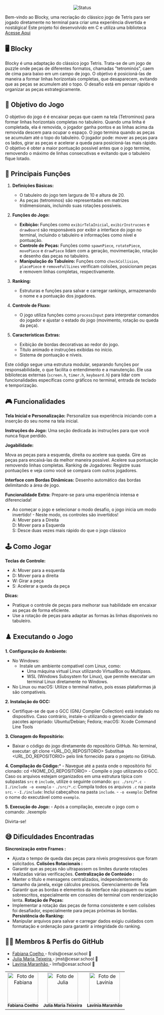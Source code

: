 <p align="center">
  <img
    src="https://img.shields.io/badge/Status-Em%20desenvolvimento-green?style=flat-square"
    alt="Status"
  />
</p>



Bem-vindo ao Blocky, uma recriação do clássico jogo de Tetris para ser jogado diretamente no terminal para criar uma experiência divertida e nostálgica! Este projeto foi desenvolvido em C e utiliza uma biblioteca [Acesse Aqui](https://github.com/tgfb/cli-lib/) 

## 🖥️  Blocky
Blocky é uma adaptação do clássico jogo Tetris. Trata-se de um jogo de puzzle onde peças de diferentes formatos, chamadas "tetrominós", caem de cima para baixo em um campo de jogo. O objetivo é posicioná-las de maneira a formar linhas horizontais completas, que desaparecem, evitando que as peças se acumulem até o topo. O desafio está em pensar rápido e organizar as peças estrategicamente.

## 🎲 Objetivo do Jogo
O objetivo do jogo é é encaixar peças que caem na tela (Tetrominos) para formar linhas horizontais completas no tabuleiro. Quando uma linha é completada, ela é removida, o jogador ganha pontos e as linhas acima da removida descem para ocupar o espaço. O jogo termina quando as peças se acumulam até o topo do tabuleiro. O jogador pode: mover as peças para os lados, girar as peças e acelerar a queda para posicioná-las mais rápido. O objetivo é obter a maior pontuação possível antes que o jogo termine, removendo o máximo de linhas consecutivas e evitando que o tabuleiro fique lotado.

## 📄 Principais Funções
1. **Definições Básicas:**
   - O tabuleiro do jogo tem largura de 10 e altura de 20.
   - As peças (tetrominos) são representadas em matrizes tridimensionais, incluindo suas rotações possíveis.

2. **Funções do Jogo:**
   - **Exibição:** Funções como `exibirTelaInicial`, `exibirInstrucoes` e `drawBoard` são responsáveis por exibir a interface do jogo no terminal, incluindo o tabuleiro e informações como nível e pontuação.
   - **Controle de Peças:** Funções como `spawnPiece`, `rotatePiece`, `movePiece` e `drawPiece` lidam com a geração, movimentação, rotação e desenho das peças no tabuleiro.
   - **Manipulação do Tabuleiro:** Funções como `checkCollision`, `placePiece` e `removeFullLines` verificam colisões, posicionam peças e removem linhas completas, respectivamente.

3. **Ranking:**
   - Estruturas e funções para salvar e carregar rankings, armazenando o nome e a pontuação dos jogadores.

4. **Controle de Fluxo:**
   - O jogo utiliza funções como `processInput` para interpretar comandos do jogador e ajustar o estado do jogo (movimento, rotação ou queda da peça).

5. **Características Extras:**
   - Exibição de bordas decorativas ao redor do jogo.
   - Título animado e instruções exibidas no início.
   - Sistema de pontuação e níveis.

Este código segue uma estrutura modular, separando funções por responsabilidade, o que facilita o entendimento e a manutenção. Ele usa bibliotecas externas (`screen.h`, `timer.h`, `keyboard.h`) para lidar com funcionalidades específicas como gráficos no terminal, entrada de teclado e temporização.

## 🎮 Funcionalidades
**Tela Inicial e Personalização:**
Personalize sua experiência iniciando com a inserção do seu nome na tela inicial.

**Instruções do Jogo:**
Uma seção dedicada às instruções para que você nunca fique perdido.

**Jogabilidade:**

Mova as peças para a esquerda, direita ou acelere sua queda.
Gire as peças para encaixá-las da melhor maneira possível.
Acelere sua pontuação removendo linhas completas.
Ranking de Jogadores:
Registre suas pontuações e veja como você se compara com outros jogadores.

**Interface com Bordas Dinâmicas:**
Desenho automático das bordas delimitando a área de jogo.

**Funcionalidade Extra:**
Prepare-se para uma experiência intensa e diferenciada!<br>
- Ao começar o jogo e selecionar o modo desafio, o jogo inicia um modo invertido!
        -       Neste modo, os controles são invertidos!                            
                 A: Mover para a Direita                                            
                 D: Mover para a Esquerda      
                 S: Desce duas vezes mais rápido do que o jogo clássico   


## 🕹️ Como Jogar
**Teclas de Controle:**

- A: Mover para a esquerda
- D: Mover para a direita
- W: Girar a peça
- S: Acelerar a queda da peça
  
**Dicas:**
- Pratique o controle de peças para melhorar sua habilidade em encaixar as peças de forma eficiente.
- Use a rotação de peças para adaptar as formas às linhas disponíveis no tabuleiro.


## ♟️ Executando o Jogo
**1. Configuração do Ambiente:**
   - No Windows: 
     - Instale um ambiente compatível com Linux, como:
       - Uma máquina virtual Linux utilizando VirtualBox ou Multipass.
       - WSL (Windows Subsystem for Linux), que permite executar um terminal Linux diretamente no Windows.
   - No Linux ou macOS: Utilize o terminal nativo, pois essas plataformas já são compatíveis.

**2. Instalação do GCC:**
   - Certifique-se de que o GCC (GNU Compiler Collection) está instalado no dispositivo. Caso contrário, instale-o utilizando o gerenciador de pacotes apropriado: Ubuntu/Debian; Fedora; macOS:  Xcode Command 
     Line Tools

**3. Clonagem do Repositório:**
   - Baixar o código do jogo diretamente do repositório GitHub. No terminal, executar:
     git clone <URL_DO_REPOSITORIO>
     Substitua <URL_DO_REPOSITORIO> pelo link fornecido para o projeto no GitHub.

**4. Compilação do Código:***
    - Navegue até a pasta onde o repositório foi clonado:
       cd <NOME_DO_REPOSITORIO>
    - Compile o jogo utilizando o GCC. Caso os arquivos estejam organizados em uma estrutura típica com   subpastas `src` e `include`, utilize o seguinte comando:
     `gcc ./src/*.c -I./include -o exemplo`
    - `./src/*.c`: Compila todos os arquivos `.c` na pasta `src`.
    - `-I./include`: Inclui cabeçalhos na pasta `include`.
    - `-o exemplo`: Define o nome do executável como `exemplo`.

**5. Execução do Jogo:**
    - Após a compilação, execute o jogo com o comando:
       ./exemplo

Divirta-se!


## 😅 Dificuldades Encontradas

**Sincronização entre Frames :**
- Ajusta o tempo de queda das peças para níveis progressivos que foram solicitados.
**Colisões Rotacionais :**
- Garantir que as peças não ultrapassem os limites durante rotações realizadas várias verificações.
**Centralização de Conteúdo :**
- Manter o título e mensagens centralizados, independentemente do tamanho da janela, exige cálculos precisos.
 Gerenciamento de Tela 
 - Garantir que as bordas e elementos da interface não pisquem ou sejam sobrescritos, especialmente em consoles de terminal com renderização lenta.
**Rotação de Peças:**
- Implementar a rotação das peças de forma consistente e sem colisões foi desafiador, especialmente para peças próximas às bordas.
**Persistência do Ranking:**
- Manipular arquivos para salvar e carregar dados exigiu cuidados com formatação e ordenação para garantir a integridade do ranking.


## 👩‍💻 Membros & Perfis do GitHub

<ul>
  <li>
    <a href="https://github.com/fabianacoelhoo">Fabiana Coelho </a> -
    fcsls@cesar.school 📩
  </li>
  <li>
    <a href="https://github.com/juliamariateixeiraa">Julia Maria Teixeira </a> -
    jmst@cesar.school 📩
  </li>
  <li>
    <a href="https://github.com/lavasilva">Lavínia Maranhão </a> -
    lmfs@cesar.school 📩
  </li>
</ul>

<table>
  <tr>
    <td align="center">
      <a href="https://github.com/fabianacoelhoo">
        <img src="https://github.com/user-attachments/assets/51c785aa-16b1-4489-8498-9760850f64f7" width="100px;" alt="Foto de Fabiana"/><br>
        <sub>
          <b> Fabiana Coelho </b>
        </sub>
      </a>
    </td>
    <td align="center">
      <a href="https://github.com/juliamariateixeiraa">
        <img src="https://github.com/user-attachments/assets/39749d5b-f523-4822-b0df-79a3915e4667" width="100px;" alt="Foto de Julia"/><br>
        <sub>
          <b>Julia Maria Teixeira</b>
        </sub>
      </a>
    </td>
    <td align="center">
      <a href="https://github.com/lavasilva">
        <img src="https://github.com/user-attachments/assets/7167573c-3fbf-4b36-b6e5-e3aad1548397" width="100px;" alt="Foto de Lavínia"/><br>
        <sub>
          <b>Lavínia Maranhão</b>
        </sub>
      </a>
    </td>
  </tr>
</table>


